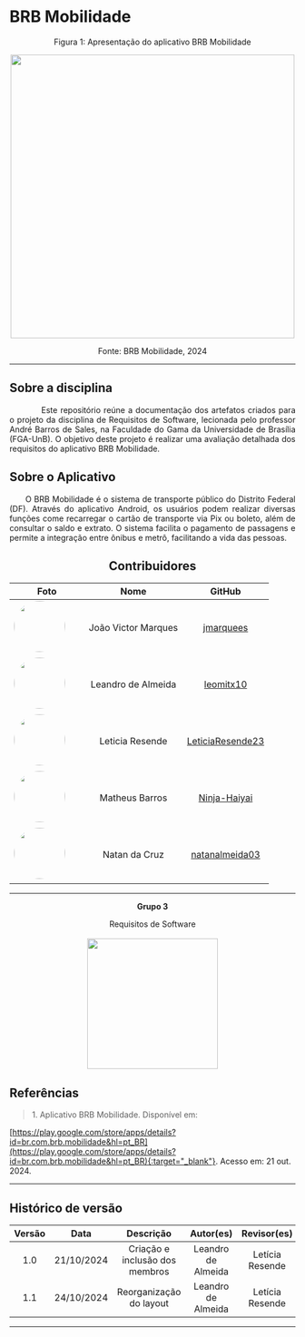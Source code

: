 # BRB Mobilidade

<center> 
    <figcaption>Figura 1: Apresentação do aplicativo BRB Mobilidade </figcaption> 
</center>

<p align="center">
    <img src="https://play-lh.googleusercontent.com/xMXmG-nmu4cUaw6svSU9EbMpGMJ4KObv1PHxQkcJA1t2QVTRVYElvPB7WuOA-tblXSi1" width="500">
</p>

<center> 
    <figcaption>Fonte: BRB Mobilidade, 2024  </figcaption> 
</center>

<hr/>

## Sobre a disciplina

<p align="justify">&emsp;&emsp;  Este repositório reúne a documentação dos artefatos criados para o projeto da disciplina de Requisitos de Software, lecionada pelo professor André Barros de Sales, na Faculdade do Gama da Universidade de Brasília (FGA-UnB). O objetivo deste projeto é realizar uma avaliação detalhada dos requisitos do aplicativo BRB Mobilidade.</p>

## Sobre o Aplicativo

<p align="justify">&emsp;&emsp;O BRB Mobilidade é o sistema de transporte público do Distrito Federal (DF). Através do aplicativo Android, os usuários podem realizar diversas funções come recarregar o cartão de transporte via Pix ou boleto, além de consultar o saldo e extrato. O sistema facilita o pagamento de passagens e permite a integração entre ônibus e metrô, facilitando a vida das pessoas.</p>

<center>

## Contribuidores

|                                                                                          **Foto**                                                                                          |         **Nome**         |                       **GitHub**                        |
| :----------------------------------------------------------------------------------------------------------------------------------------------------------------------------------------: | :----------------------: | :-----------------------------------------------------: |
|    <a href="https://github.com/jmarquees"><img src="https://avatars.githubusercontent.com/u/110431920?v=4" height="auto" width="90" style="border-radius:50%"></a> &nbsp; &nbsp; &nbsp;     | João Victor Marques |        [jmarquees](https://github.com/jmarquees)        |
|    <a href="https://github.com/leomitx10"><img src="https://avatars.githubusercontent.com/u/90487905?v=4" height="auto" width="90" style="border-radius:50%"></a> &nbsp; &nbsp; &nbsp;    |   Leandro de Almeida    |       [leomitx10](https://github.com/leomitx10)       |
|    <a href="https://github.com/LeticiaResende23"><img src="https://avatars.githubusercontent.com/u/89492943?v=4" height="auto" width="90" style="border-radius:50%"></a> &nbsp; &nbsp; &nbsp;     | Leticia Resende |        [LeticiaResende23](https://github.com/LeticiaResende23)        |
|    <a href="https://github.com/Ninja-Haiyai"><img src="https://avatars.githubusercontent.com/u/73038704?v=4" height="auto" width="90" style="border-radius:50%"></a> &nbsp; &nbsp; &nbsp;     | Matheus Barros |        [Ninja-Haiyai](https://github.com/Ninja-Haiyai)        |
|    <a href="https://github.com/natanalmeida03"><img src="https://avatars.githubusercontent.com/u/61543235?v=4" height="auto" width="90" style="border-radius:50%"></a> &nbsp; &nbsp; &nbsp;     | Natan da Cruz   |        [natanalmeida03](https://github.com/natanalmeida03)        |

<hr/>
<p align="center"><b>Grupo 3</b></p>
<p align="center">Requisitos de Software<br /><br />
<a href="https://fga.unb.br" target="_blank"><img width="230"src="https://4.bp.blogspot.com/-0aa6fAFnSnA/VzICtBQgciI/AAAAAAAARn4/SxVsQPFNeE0fxkCPVgMWbhd5qIEAYCMbwCLcB/s1600/unb-gama.png"></a>
</p>


</center>

## Referências

</center>

> <p id="1">1. Aplicativo BRB Mobilidade. Disponível em: 
   [https://play.google.com/store/apps/details?id=br.com.brb.mobilidade&hl=pt_BR](https://play.google.com/store/apps/details?id=br.com.brb.mobilidade&hl=pt_BR){:target="_blank"}. 
   Acesso em: 21 out. 2024.
</p>


---

## Histórico de versão

<center>

| Versão |    Data    |      Descrição       |       Autor(es)       |     Revisor(es)     |
| :-----: | :--------: | :------------------: | :-------------------: | :-----------------: |
|  1.0   | 21/10/2024 | Criação e inclusão dos membros | Leandro de Almeida | Letícia Resende  |
|  1.1   | 24/10/2024 | Reorganização do layout  | Leandro de Almeida | Letícia Resende  |

</center>

---